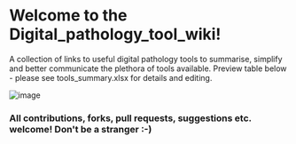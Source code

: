 # Welcome to the Digital_pathology_tool_wiki!
A collection of links to useful digital pathology tools to summarise, simplify and better communicate the plethora of tools available. 
Preview table below - please see tools_summary.xlsx for details and editing.

![image](https://user-images.githubusercontent.com/44582194/144855738-35dce404-d9de-4486-8287-7b5dae491935.png)

### All contributions, forks, pull requests, suggestions etc. welcome! Don't be a stranger :-) 
